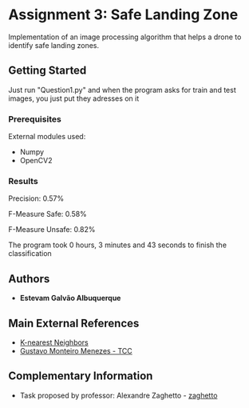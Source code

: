 # Assignment 3: Safe Landing Zone

Implementation of an image processing algorithm that helps a drone
to identify safe landing zones.

## Getting Started

Just run "Question1.py" and when the program asks for train and test images, you just put they adresses on it

### Prerequisites

External modules used:
 - Numpy
 - OpenCV2

### Results

Precision: 0.57%

F-Measure Safe: 0.58%

F-Measure Unsafe: 0.82%

The program took 0 hours, 3 minutes and 43 seconds to finish the classification

## Authors

* **Estevam Galvão Albuquerque**

## Main External References

* [K-nearest Neighbors](https://medium.com/@adi.bronshtein/a-quick-introduction-to-k-nearest-neighbors-algorithm-62214cea29c7)
* [Gustavo Monteiro Menezes - TCC](http://bdm.unb.br/handle/10483/15601)

## Complementary Information

* Task proposed by professor: Alexandre Zaghetto - [zaghetto](https://github.com/zaghetto)


